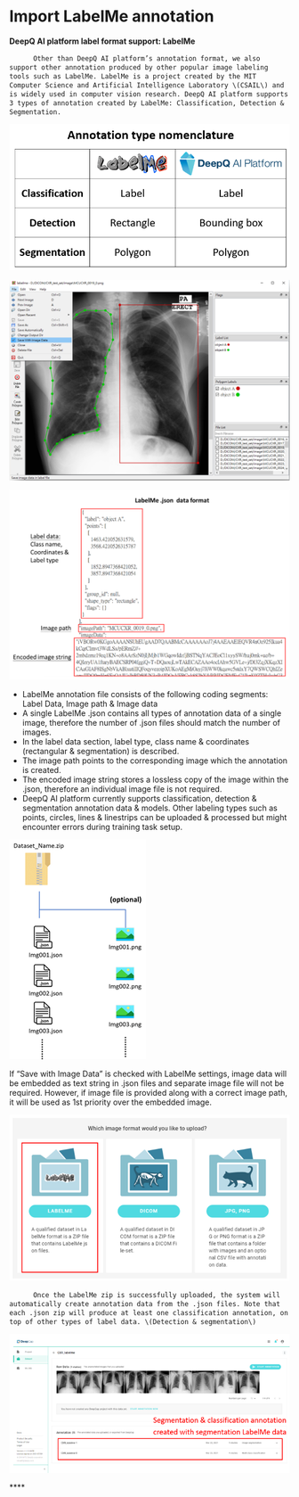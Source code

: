 # Import LabelMe annotation

**DeepQ AI platform label format support: LabelMe**

          Other than DeepQ AI platform’s annotation format, we also support other annotation produced by other popular image labeling tools such as LabelMe. LabelMe is a project created by the MIT Computer Science and Artificial Intelligence Laboratory \(CSAIL\) and is widely used in computer vision research. DeepQ AI platform supports 3 types of annotation created by LabelMe: Classification, Detection & Segmentation.

![Annotation type nomenclatures](../.gitbook/assets/image%20%28168%29.png)

![](../.gitbook/assets/image%20%28161%29.png)

![](../.gitbook/assets/image%20%28162%29.png)

* LabelMe annotation file consists of the following coding segments: Label Data, Image path & Image data 
* A single LabelMe .json contains all types of annotation data of a single image, therefore the number of .json files should match the number of images. 
* In the label data section, label type, class name & coordinates \(rectangular & segmentation\) is described. 
* The image path points to the corresponding image which the annotation is created. 
* The encoded image string stores a lossless copy of the image within the .json, therefore an individual image file is not required. 
* DeepQ AI platform currently supports classification, detection & segmentation annotation data & models. Other labeling types such as points, circles, lines & linestrips can be uploaded & processed but might encounter errors during training task setup.

![](../.gitbook/assets/image%20%28140%29.png)

If “Save with Image Data” is checked with LabelMe settings, image data will be embedded as text string in .json files and separate image file will not be required. However, if image file is provided along with a correct image path, it will be used as 1st priority over the embedded image.

![](../.gitbook/assets/image%20%28156%29.png)


  
          Once the LabelMe zip is successfully uploaded, the system will automatically create annotation data from the .json files. Note that each .json zip will produce at least one classification annotation, on top of other types of label data. \(Detection & segmentation\)

![](../.gitbook/assets/image%20%28167%29.png)

\*\*\*\*



